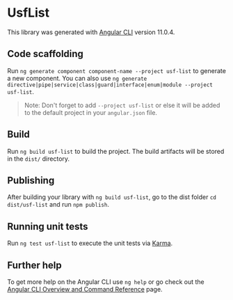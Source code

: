 # UsfList

This library was generated with [Angular CLI](https://github.com/angular/angular-cli) version 11.0.4.

## Code scaffolding

Run `ng generate component component-name --project usf-list` to generate a new component. You can also use `ng generate directive|pipe|service|class|guard|interface|enum|module --project usf-list`.
> Note: Don't forget to add `--project usf-list` or else it will be added to the default project in your `angular.json` file. 

## Build

Run `ng build usf-list` to build the project. The build artifacts will be stored in the `dist/` directory.

## Publishing

After building your library with `ng build usf-list`, go to the dist folder `cd dist/usf-list` and run `npm publish`.

## Running unit tests

Run `ng test usf-list` to execute the unit tests via [Karma](https://karma-runner.github.io).

## Further help

To get more help on the Angular CLI use `ng help` or go check out the [Angular CLI Overview and Command Reference](https://angular.io/cli) page.
